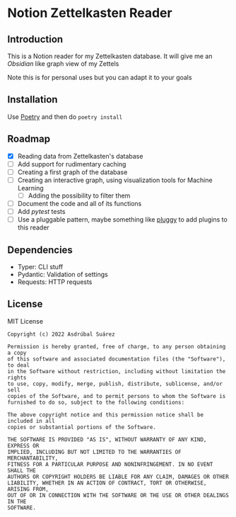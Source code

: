 # Notion Zettelkasten Reader

## Introduction

This is a Notion reader for my Zettelkasten database. It will give me an _Obsidian_ like graph view of my Zettels

<p class="callout warning">Note this is for personal uses but you can adapt it to your goals</p>

## Installation

Use [Poetry](https://python-poetry.org/) and then do `poetry install`

## Roadmap

- [X] Reading data from Zettelkasten's database
- [ ] Add support for rudimentary caching
- [ ] Creating a first graph of the database
- [ ] Creating an interactive graph, using visualization tools for Machine Learning
    - [ ] Adding the possibility to filter them
- [ ] Document the code and all of its functions
- [ ] Add _pytest_ tests
- [ ] Use a pluggable pattern, maybe something like [pluggy](https://github.com/pytest-dev/pluggy) to add plugins to this reader

## Dependencies

- Typer: CLI stuff
- Pydantic: Validation of settings
- Requests: HTTP requests

## License

MIT License

```
Copyright (c) 2022 Asdrúbal Suárez

Permission is hereby granted, free of charge, to any person obtaining a copy
of this software and associated documentation files (the "Software"), to deal
in the Software without restriction, including without limitation the rights
to use, copy, modify, merge, publish, distribute, sublicense, and/or sell
copies of the Software, and to permit persons to whom the Software is
furnished to do so, subject to the following conditions:

The above copyright notice and this permission notice shall be included in all
copies or substantial portions of the Software.

THE SOFTWARE IS PROVIDED "AS IS", WITHOUT WARRANTY OF ANY KIND, EXPRESS OR
IMPLIED, INCLUDING BUT NOT LIMITED TO THE WARRANTIES OF MERCHANTABILITY,
FITNESS FOR A PARTICULAR PURPOSE AND NONINFRINGEMENT. IN NO EVENT SHALL THE
AUTHORS OR COPYRIGHT HOLDERS BE LIABLE FOR ANY CLAIM, DAMAGES OR OTHER
LIABILITY, WHETHER IN AN ACTION OF CONTRACT, TORT OR OTHERWISE, ARISING FROM,
OUT OF OR IN CONNECTION WITH THE SOFTWARE OR THE USE OR OTHER DEALINGS IN THE
SOFTWARE.
```
